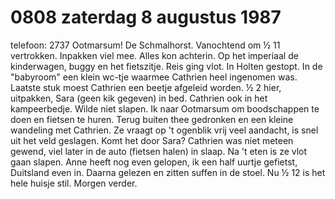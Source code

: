 # 0808 zaterdag 8 augustus 1987
telefoon: 2737
Ootmarsum! De Schmalhorst. Vanochtend om ½ 11 vertrokken. Inpakken viel mee. Alles kon achterin. Op het imperiaal de kinderwagen, buggy en het fietszitje. Reis ging vlot. In Holten gestopt. In de "babyroom" een klein wc-tje waarmee Cathrien heel ingenomen was. Laatste stuk moest Cathrien een beetje afgeleid worden. ½ 2 hier, uitpakken, Sara (geen kik gegeven) in bed. Cathrien ook in het kampeerbedje. Wilde niet slapen. Ik naar Ootmarsum om boodschappen te doen en fietsen te huren. Terug buiten thee gedronken en een kleine wandeling met Cathrien. Ze vraagt op 't ogenblik vrij veel aandacht, is snel uit het veld geslagen. Komt het door Sara? Cathrien was niet meteen gewend, viel later in de auto (fietsen halen) in slaap. Na 't eten is ze vlot gaan slapen. Anne heeft nog even gelopen, ik een half uurtje gefietst, Duitsland even in. Daarna gelezen en zitten suffen in de stoel. Nu ½ 12 is het hele huisje stil. Morgen verder.  